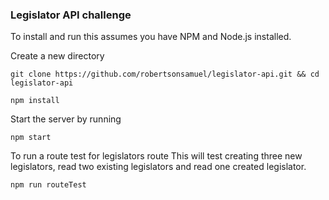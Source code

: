 ### Legislator API challenge

To install and run this assumes you have
NPM and Node.js installed.

Create a new directory
```
git clone https://github.com/robertsonsamuel/legislator-api.git && cd legislator-api

npm install
```
Start the server by running

```
npm start
```

To run a route test for legislators route
This will test creating three new legislators,
read two existing legislators and read one created legislator.

```
npm run routeTest

```
